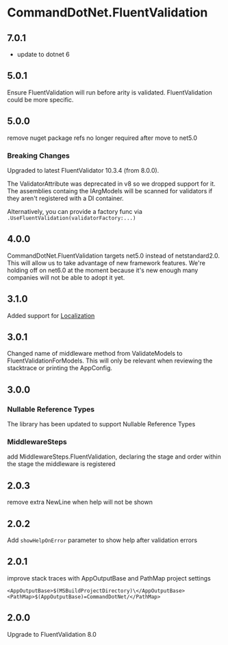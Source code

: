 # CommandDotNet.FluentValidation

## 7.0.1

* update to dotnet 6

## 5.0.1

Ensure FluentValidation will run before arity is validated. FluentValidation could be more specific.

## 5.0.0

remove nuget package refs no longer required after move to net5.0

### Breaking Changes

Upgraded to latest FluentValidator 10.3.4 (from 8.0.0). 

The ValidatorAttribute was deprecated in v8 so we dropped support for it.
The assemblies containg the IArgModels will be scanned for validators if 
they aren't registered with a DI container.

Alternatively, you can provide a factory func via `.UseFluentValidation(validatorFactory:...)`

## 4.0.0

CommandDotNet.FluentValidation targets net5.0 instead of netstandard2.0.  This will allow us to take advantage of new framework features.
We're holding off on net6.0 at the moment because it's new enough many companies will not be able to adopt it yet.

## 3.1.0

Added support for [Localization](../Localization/overview.md)

## 3.0.1

Changed name of middleware method from ValidateModels to FluentValidationForModels. 
This will only be relevant when reviewing the stacktrace or printing the AppConfig.

## 3.0.0

### Nullable Reference Types

The library has been updated to support Nullable Reference Types

### MiddlewareSteps

add MiddlewareSteps.FluentValidation, declaring the stage and order within the stage the middleware is registered

## 2.0.3

remove extra NewLine when help will not be shown

## 2.0.2

Add `showHelpOnError` parameter to show help after validation errors

## 2.0.1

improve stack traces with AppOutputBase and PathMap project settings
```
<AppOutputBase>$(MSBuildProjectDirectory)\</AppOutputBase>
<PathMap>$(AppOutputBase)=CommandDotNet/</PathMap>
```

## 2.0.0

Upgrade to FluentValidation 8.0
